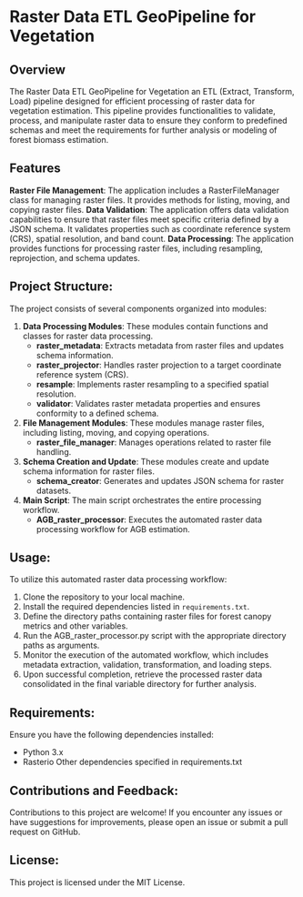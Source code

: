 # Raster Data ETL GeoPipeline for Vegetation

## Overview
The Raster Data ETL GeoPipeline for Vegetation an ETL (Extract, Transform, Load) pipeline designed for efficient processing of raster data for vegetation estimation. This pipeline provides functionalities to validate, process, and manipulate raster data to ensure they conform to predefined schemas and meet the requirements for further analysis or modeling of forest biomass estimation.


## Features
   **Raster File Management**: The application includes a RasterFileManager class for managing raster files. It provides methods for listing, moving, and copying raster files.
   **Data Validation**: The application offers data validation capabilities to ensure that raster files meet specific criteria defined by a JSON schema. It validates properties such as coordinate reference system (CRS), spatial resolution, and band count.
   **Data Processing**: The application provides functions for processing raster files, including resampling, reprojection, and schema updates.

## Project Structure:
The project consists of several components organized into modules:

1. **Data Processing Modules**: These modules contain functions and classes for raster data processing.
    - **raster_metadata**: Extracts metadata from raster files and updates schema information.
    - **raster_projector**: Handles raster projection to a target coordinate reference system (CRS).
    - **resample**: Implements raster resampling to a specified spatial resolution.
    - **validator**: Validates raster metadata properties and ensures conformity to a defined schema.
2. **File Management Modules**: These modules manage raster files, including listing, moving, and copying operations.
    - **raster_file_manager**: Manages operations related to raster file handling.
3. **Schema Creation and Update**: These modules create and update schema information for raster files.
    - **schema_creator**: Generates and updates JSON schema for raster datasets.
4. **Main Script**: The main script orchestrates the entire processing workflow.
    - **AGB_raster_processor**: Executes the automated raster data processing workflow for AGB estimation.

## Usage:
To utilize this automated raster data processing workflow:

1. Clone the repository to your local machine.
2. Install the required dependencies listed in `requirements.txt`.
3. Define the directory paths containing raster files for forest canopy metrics and other variables.
4. Run the AGB_raster_processor.py script with the appropriate directory paths as arguments.
5. Monitor the execution of the automated workflow, which includes metadata extraction, validation, transformation, and loading steps.
6. Upon successful completion, retrieve the processed raster data consolidated in the final variable directory for further analysis.

## Requirements:
Ensure you have the following dependencies installed:

- Python 3.x
- Rasterio
Other dependencies specified in requirements.txt

## Contributions and Feedback:
Contributions to this project are welcome! If you encounter any issues or have suggestions for improvements, please open an issue or submit a pull request on GitHub.

## License:
This project is licensed under the MIT License.
